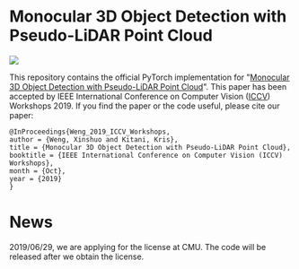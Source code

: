# Monocular 3D Object Detection with Pseudo-LiDAR Point Cloud

<img align="center" src="https://github.com/xinshuoweng/Mono3D_PLiDAR/blob/master/github_demo.gif">

This repository contains the official PyTorch implementation for "[Monocular 3D Object Detection with Pseudo-LiDAR Point Cloud](https://arxiv.org/pdf/1903.09847.pdf)". This paper has been accepted by IEEE International Conference on Computer Vision ([ICCV](http://iccv2019.thecvf.com/)) Workshops 2019. If you find the paper or the code useful, please cite our paper:

```
@InProceedings{Weng_2019_ICCV_Workshops,
author = {Weng, Xinshuo and Kitani, Kris},
title = {Monocular 3D Object Detection with Pseudo-LiDAR Point Cloud},
booktitle = {IEEE International Conference on Computer Vision (ICCV) Workshops},
month = {Oct},
year = {2019}
}
```
# News
2019/06/29, we are applying for the license at CMU. The code will be released after we obtain the license.

